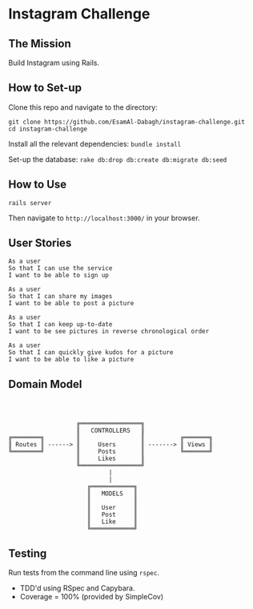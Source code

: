 # Instagram Challenge

## The Mission
Build Instagram using Rails. 

## How to Set-up

Clone this repo and navigate to the directory: 
```
git clone https://github.com/EsamAl-Dabagh/instagram-challenge.git
cd instagram-challenge
```

Install all the relevant dependencies:
`bundle install`

Set-up the database:
`rake db:drop db:create db:migrate db:seed`

## How to Use

`rails server`

Then navigate to `http://localhost:3000/` in your browser.

## User Stories

```
As a user
So that I can use the service
I want to be able to sign up
```
```
As a user
So that I can share my images
I want to be able to post a picture
```
```
As a user
So that I can keep up-to-date
I want to be see pictures in reverse chronological order
```
```
As a user
So that I can quickly give kudos for a picture
I want to be able to like a picture
```


## Domain Model
```
                 
                 
                 
                   ╔═════════════════╗
                   ║   CONTROLLERS   ║
╔════════╗         ║                 ║          ╔═══════╗
║ Routes ║ ------> ║     Users       ║ -------> ║ Views ║
╚════════╝         ║     Posts       ║          ╚═══════╝
                   ║     Likes       ║
                   ╚═════════════════╝
                            |
                            |
                      ╔════════════╗
                      ║   MODELS   ║
                      ║            ║
                      ║   User     ║
                      ║   Post     ║
                      ║   Like     ║
                      ╚════════════╝
```

## Testing
Run tests from the command line using `rspec`. 
* TDD'd using RSpec and Capybara.
* Coverage = 100% (provided by SimpleCov)